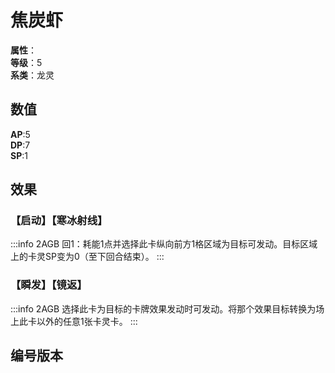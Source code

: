 <script setup>
let list = [
    { number: "2AGB-005", url: "/packs/2AGB" },
    { number: "2AGB-005_异", url: "/packs/2AGB" },
    { number: "2AGB-S05", url: "/packs/2AGB" }
]
</script>

# 焦炭虾

**属性**：<CardAttribute text="冰"/><br>
**等级**：5<br>
**系类**：龙灵

## 数值

**AP**:5<br>
**DP**:7<br>
**SP**:1

## 效果

### 【启动】【寒冰射线】

:::info 2AGB
回1：耗能1点并选择此卡纵向前方1格区域为目标可发动。目标区域上的卡灵SP变为0（至下回合结束）。
:::

### 【瞬发】【镜返】

:::info 2AGB
选择此卡为目标的卡牌效果发动时可发动。将那个效果目标转换为场上此卡以外的任意1张卡灵卡。
:::

## 编号版本

<CardNumberBox :list="list"/>